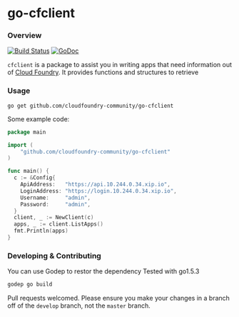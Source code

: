 # go-cfclient

### Overview

[![Build Status](https://img.shields.io/travis/cloudfoundry-community/go-cfclient.svg)](https://travis-ci.org/cloudfoundry-community/go-cfclient) [![GoDoc](https://img.shields.io/badge/godoc-reference-blue.svg)](https://godoc.org/github.com/cloudfoundry-community/go-cfclient)

`cfclient` is a package to assist you in writing apps that need information out of [Cloud Foundry](http://cloudfoundry.org). It provides functions and structures to retrieve


### Usage

```
go get github.com/cloudfoundry-community/go-cfclient
```

Some example code:

```go
package main

import (
	"github.com/cloudfoundry-community/go-cfclient"
)

func main() {
  c := &Config{
    ApiAddress:   "https://api.10.244.0.34.xip.io",
    LoginAddress: "https://login.10.244.0.34.xip.io",
    Username:     "admin",
    Password:     "admin",
  }
  client, _ := NewClient(c)
  apps, _ := client.ListApps()
  fmt.Println(apps)
}
```

### Developing & Contributing

You can use Godep to restor the dependency
Tested with go1.5.3
```bash
godep go build
```

Pull requests welcomed. Please ensure you make your changes in a branch off of the `develop` branch, not the `master` branch.
